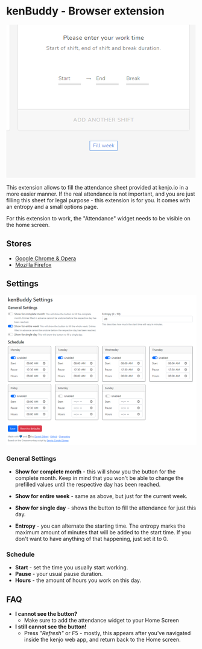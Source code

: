 # kenBuddy - Browser extension
![](/asset/screenshot.png)

This extension allows to fill the attendance sheet provided at kenjo.io in a more easier manner. If the real attendance is not important, and you are just filling this sheet for legal purpose - this extension is for you. It comes with an entropy and a small options page.

For this extension to work, the "Attendance" widget needs to be visible on the home screen.

## Stores
- [Google Chrome & Opera][google-store]
- [Mozilla Firefox][firefox-store]

## Settings
![](asset/screenshot-settings.png)

### General Settings
- **Show for complete month** - this will show you the button for the complete month. Keep in mind that you won't be able to change the prefilled values until the respective day has been reached.
- **Show for entire week** - same as above, but just for the current week.
- **Show for single day** - shows the button to fill the attendance for just this day.

- **Entropy** - you can alternate the starting time. The entropy marks the maximum amount of minutes that will be added to the start time. If you don't want to have anything of that happening, just set it to 0.

### Schedule
- **Start** - set the time you usually start working.
- **Pause** - your usual pause duration.
- **Hours** - the amount of hours you work on this day.

## FAQ
- **I cannot see the button?**
    - Make sure to add the attendance widget to your Home Screen
- **I still cannot see the button!**
    - Press _"Refresh"_ or <kbd>F5</kbd> - mostly, this appears after you've navigated inside the kenjo web app, and return back to the Home screen.

[google-store]: https://chrome.google.com/webstore/detail/kenone/fdalhlmgbllklibldlbglgnomghicmhm
[firefox-store]: https://addons.mozilla.org/de/firefox/addon/kenbuddy/
